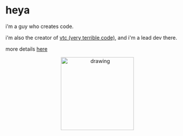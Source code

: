 # heya

i'm a guy who creates code.

i'm also the creator of [vtc (very terrible code)](https://vtc.pipewarp.co.uk), and i'm a lead dev there.

more details [here](https://pipewarp.co.uk)

<p align="center">
<img src=".https://raw.githubusercontent.com/PipeWarp/LxDemOWin/main/brand/icon.png" alt="drawing" width="200" height="200"/>
</p>
